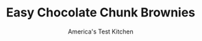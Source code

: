 ---
layout: ../../layouts/MarkdownPostLayout.astro
title: Easy Chocolate Chunk Brownies
author: America's Test Kitchen
pubDate: 2023-03-15
description: "Our easy mixing method opened the door for some exciting variations."
image_url: https://res.cloudinary.com/hksqkdlah/image/upload/ar_1:1,c_fill,dpr_2.0,f_auto,fl_lossy.progressive.strip_profile,g_faces:auto,q_auto:low,w_344/39488_sfs-easy-chocolate-chunk-brownies-19
tags: ["Desserts or Baked Goods","Chocolate","Brownies & Bars"]
calories: 5877
protein: 2
carbohydrates: 34
fats: 
fiber: 1
ingredients: ["1/2 cup plus 2 tablespoons boiling, water","2 ounces, unsweetened chocolate, chopped fine","1/3 cup (1 ounce), Dutch-processed cocoa powder","2 1/2 cups (17 1/2 ounces), sugar","1/2 cup plus 2 tablespoons, vegetable oil","2 , large eggs plus 2 large yolks","4 tablespoons, unsalted butter, melted","2 teaspoons, vanilla extract","1 3/4 cups (8 3/4 ounces), all-purpose flour","3/4 teaspoon, salt","6 ounces, bittersweet chocolate, cut into 1/2-inch pieces"]
serves: 24
time: "1 hour, plus 2½ hours cooling"
instructions: ["Adjust oven rack to lowest position and heat oven to 350 degrees. Make foil sling for 13 by 9-inch baking pan by folding 2 long sheets of aluminum foil; first sheet should be 13 inches wide and second sheet should be 9 inches wide. Lay sheets of foil in pan perpendicular to each other, with extra foil hanging over edges of pan. Push foil into corners and up sides of pan, smoothing foil flush to pan. Spray foil with vegetable oil spray.","Whisk boiling water, unsweetened chocolate, and cocoa in large bowl until chocolate is melted. Whisk in sugar, oil, eggs and yolks, melted butter, and vanilla until combined. Gently whisk in flour and salt until just incorporated. Stir in bittersweet chocolate.","Transfer batter to prepared pan. Bake until toothpick inserted in center comes out with few moist crumbs attached, 30 to 35 minutes, rotating pan halfway through baking. Transfer pan to wire rack and let cool for 1½ hours.","Using foil overhang, lift brownies out of pan. Return brownies to wire rack and let cool completely, about 1 hour. Cut into 2-inch squares and serve."]
nutrition: ["93 mg Potassium","47 mg Phosphorus","10 mg Calcium","1 mg Iron","24 mg Magnesium","81 mg Sodium","11 g Fat","5 g Monounsaturated","1 g Polyunsaturated","20 mg Cholesterol","3 g Saturated","1 g Fiber","15 µg Folic acid","6 µg Folate (food)","24 g Sugars","11 g Water","34 g Carbs","34 µg Folate equivalent (total)","2 g Protein","1 mg Vitamin E","22 µg Vitamin A","244 kcal Energy","24 g Sugars, added","5877 calories"]
notes: "For an accurate measurement of boiling water, bring a full kettle to a boil and then measure out the desired amount."
---